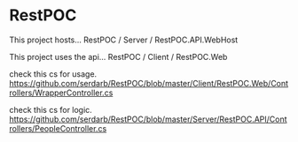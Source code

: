 RestPOC
=======

This project hosts...
RestPOC / Server / RestPOC.API.WebHost 

This project uses the api...
RestPOC / Client / RestPOC.Web 



check this cs for usage.
https://github.com/serdarb/RestPOC/blob/master/Client/RestPOC.Web/Controllers/WrapperController.cs


check this cs for logic.
https://github.com/serdarb/RestPOC/blob/master/Server/RestPOC.API/Controllers/PeopleController.cs



